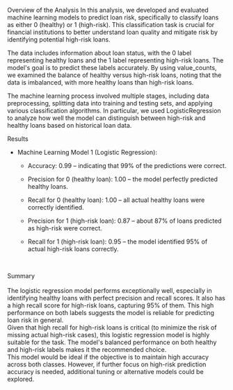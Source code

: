 Overview of the Analysis
In this analysis, we developed and evaluated machine learning models to predict loan risk, specifically to classify loans as either 0 (healthy) or 1 (high-risk). This classification task is crucial for financial institutions to better understand loan quality and mitigate risk by identifying potential high-risk loans.

The data includes information about loan status, with the 0 label representing healthy loans and the 1 label representing high-risk loans. The model's goal is to predict these labels accurately. By using value_counts, we examined the balance of healthy versus high-risk loans, noting that the data is imbalanced, with more healthy loans than high-risk loans.

The machine learning process involved multiple stages, including data preprocessing, splitting data into training and testing sets, and applying various classification algorithms. In particular, we used LogisticRegression to analyze how well the model can distinguish between high-risk and healthy loans based on historical loan data.

Results

 * Machine Learning Model 1 (Logistic Regression):

   * Accuracy: 0.99 – indicating that 99% of the predictions were correct.
 
   * Precision for 0 (healthy loan): 1.00 – the model perfectly predicted 
   healthy loans.</br>
 
   * Recall for 0 (healthy loan): 1.00 – all actual healthy loans were correctly identified.</br>
   
   * Precision for 1 (high-risk loan): 0.87 – about 87% of loans predicted as high-risk were correct.</br>
   
   * Recall for 1 (high-risk loan): 0.95 – the model identified 95% of actual high-risk loans correctly.</br>
   </br>
Summary</br>
</br>
The logistic regression model performs exceptionally well, especially in identifying healthy loans with perfect precision and recall scores. It also has a high recall score for high-risk loans, capturing 95% of them. This high performance on both labels suggests the model is reliable for predicting loan risk in general.
</br>
Given that high recall for high-risk loans is critical (to minimize the risk of missing actual high-risk cases), this logistic regression model is highly suitable for the task. The model's balanced performance on both healthy and high-risk labels makes it the recommended choice.
</br>
This model would be ideal if the objective is to maintain high accuracy across both classes. However, if further focus on high-risk prediction accuracy is needed, additional tuning or alternative models could be explored.
